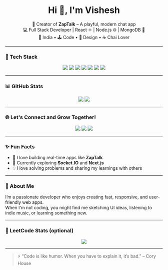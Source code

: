 

<h1 align="center">Hi 👋, I'm Vishesh</h1>

<p align="center">
  🚀 Creator of <strong>ZapTalk</strong> – A playful, modern chat app<br/>
  💻 Full Stack Developer | React ⚛️ | Node.js 🌐 | MongoDB 🍃<br/>
  📍 India • 🕹️ Code • 🎨 Design • ☕ Chai Lover
</p>

---

### 🧰 Tech Stack
<p align="center">
  <img src="https://img.shields.io/badge/-JavaScript-F7DF1E?style=flat&logo=javascript&logoColor=black" />
  <img src="https://img.shields.io/badge/-React-61DAFB?style=flat&logo=react&logoColor=white" />
  <img src="https://img.shields.io/badge/-Node.js-339933?style=flat&logo=node.js&logoColor=white" />
  <img src="https://img.shields.io/badge/-Express-black?style=flat&logo=express&logoColor=white" />
  <img src="https://img.shields.io/badge/-MongoDB-4DB33D?style=flat&logo=mongodb&logoColor=white" />
  <img src="https://img.shields.io/badge/-Tailwind-06B6D4?style=flat&logo=tailwindcss&logoColor=white" />
  <img src="https://img.shields.io/badge/-Git-F05032?style=flat&logo=git&logoColor=white" />
</p>

---

### 📊 GitHub Stats

<p align="center">
  <img src="https://github-readme-stats.vercel.app/api?username=vishesh6392&show_icons=true&theme=tokyonight" />
  <img src="https://github-readme-stats.vercel.app/api/top-langs/?username=vishesh6392&layout=compact&theme=tokyonight" />
</p>

---

### 🌐 Let's Connect and Grow Together!

<p align="center">
  <a href="https://www.linkedin.com/in/vishesh-tiwari-3153922b1/"><img src="https://img.shields.io/badge/LinkedIn-blue?style=flat&logo=linkedin&logoColor=white"/></a>
  <a href="https://www.youtube.com/@your-channel"><img src="https://img.shields.io/badge/Youtube-red?style=flat&logo=youtube&logoColor=white"/></a>
  <a href="https://www.instagram.com/vishesh.t03/"><img src="https://img.shields.io/badge/Instagram-pink?style=flat&logo=instagram&logoColor=white"/></a>
</p>

---

### ✨ Fun Facts

- 🔧 I love building real-time apps like **ZapTalk**
- 🌱 Currently exploring **Socket.IO** and **Next.js**
- 💡 I love solving problems and sharing my learnings with others

---

### 🙋 About Me

I’m a passionate developer who enjoys creating fast, responsive, and user-friendly web apps.  
When I'm not coding, you might find me sketching UI ideas, listening to indie music, or learning something new.

---

### 🎯 LeetCode Stats (optional)

<!-- Replace with your actual stats provider or image -->
<p align="center">
  <img src="https://leetcode.com/u/cJ9t47IEPZ/" />
</p>

---

> ⚡ “Code is like humor. When you have to explain it, it’s bad.” – Cory House

